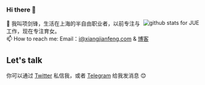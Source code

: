 ### Hi there 👋  

<a href="#"><img align="right" src="https://github-readme-stats.vercel.app/api?username=jue&show_icons=true&icon_color=0366d6&bg_color=ffffff&hide_title=true" alt="github stats for JUE"></a>
🌱 我叫项剑锋，生活在上海的半自由职业者，以前专注与工作，现在专注育女。   
📫 How to reach me:  Email：i@xiangjianfeng.com & [博客]( https://blog.xiangjianfeng.com/)  


## Let's talk 

你可以通过 [Twitter](https://twitter.com/nipao) 私信我，或者 [Telegram](https://t.me/xiangjianfeng) 给我发消息 😊
